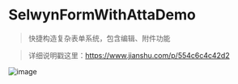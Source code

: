# SelwynFormWithAttaDemo
>快捷构造复杂表单系统，包含编辑、附件功能

>详细说明戳这里：https://www.jianshu.com/p/554c6c4c42d2

![image](http://m.qpic.cn/psb?/V14ONEhc0D5t8a/AtiLTGliSsxAWt0gVHrR9lD6CPoajOYekiFu8gBbPN0!/b/dPMAAAAAAAAA&bo=gAIiBQAAAAADJ6c!&rf=viewer_4)


